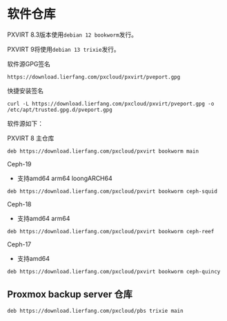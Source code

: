 # 软件仓库

PXVIRT 8.3版本使用`debian 12 bookworm`发行。

PXVIRT 9将使用`debian 13 trixie`发行。

软件源GPG签名
```
https://download.lierfang.com/pxcloud/pxvirt/pveport.gpg
```

快捷安装签名
```
curl -L https://download.lierfang.com/pxcloud/pxvirt/pveport.gpg -o /etc/apt/trusted.gpg.d/pveport.gpg
```

软件源如下：

PXVIRT 8 主仓库
```
deb https://download.lierfang.com/pxcloud/pxvirt bookworm main
```

Ceph-19 
* 支持amd64 arm64 loongARCH64
```
deb https://download.lierfang.com/pxcloud/pxvirt bookworm ceph-squid 
```

Ceph-18
* 支持amd64 arm64
```
deb https://download.lierfang.com/pxcloud/pxvirt bookworm ceph-reef 
```

Ceph-17
* 支持amd64
```
deb https://download.lierfang.com/pxcloud/pxvirt bookworm ceph-quincy
```

## Proxmox backup server 仓库

```
deb https://download.lierfang.com/pxcloud/pbs trixie main
```